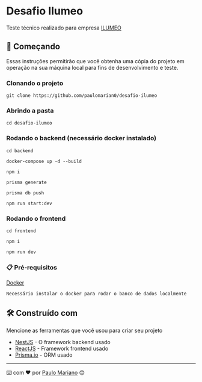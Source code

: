 # Desafio Ilumeo

Teste técnico realizado para empresa [ILUMEO](https://ilumeo.com.br)

## 🚀 Começando


Essas instruções permitirão que você obtenha uma cópia do projeto em operação na sua máquina local para fins de desenvolvimento e teste.

### Clonando o projeto

```
git clone https://github.com/paulomarian0/desafio-ilumeo
```

### Abrindo a pasta
```
cd desafio-ilumeo
```

### Rodando o backend (necessário docker instalado)
```
cd backend

docker-compose up -d --build

npm i

prisma generate

prisma db push

npm run start:dev
```

### Rodando o frontend

```
cd frontend

npm i

npm run dev
```

### 📋 Pré-requisitos

[Docker](https://docs.docker.com/desktop/install/windows-install/)

```
Necessário instalar o docker para rodar o banco de dados localmente
```

## 🛠️ Construído com

Mencione as ferramentas que você usou para criar seu projeto

* [NestJS](https://docs.docker.com/desktop/install/windows-install/) - O framework backend usado
* [ReactJS](https://pt-br.reactjs.org) - Framework frontend usado
* [Prisma.io](https://www.prisma.io) - ORM usado

---
⌨️ com ❤️ por [Paulo Mariano](https://github.com/paulomarian0) 😊
